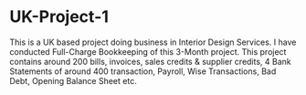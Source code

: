 # UK-Project-1
This is a UK based project doing business in Interior Design Services. I have conducted Full-Charge Bookkeeping of this 3-Month project. This project contains around 200 bills, invoices, sales credits &amp; supplier credits, 4 Bank Statements of around 400 transaction, Payroll, Wise Transactions, Bad Debt, Opening Balance Sheet etc.
